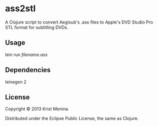 # ass2stl

A Clojure script to convert Aegisub's .ass files to Apple's DVD Studio Pro STL format for subtitling DVDs.


## Usage

lein run _filename.ass_

## Dependencies

leinegen 2

## License

Copyright © 2013 Krist Menina

Distributed under the Eclipse Public License, the same as Clojure.
